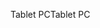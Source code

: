 <span data-ttu-id="b86fa-101">Tablet PC</span><span class="sxs-lookup"><span data-stu-id="b86fa-101">Tablet PC</span></span>